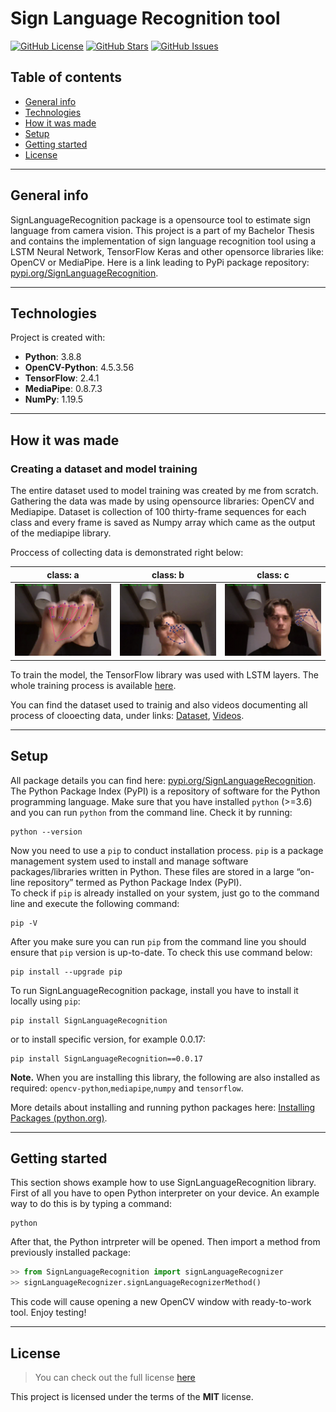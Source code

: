 # Sign Language Recognition tool
[![GitHub License](https://img.shields.io/github/license/JanBinkowski/SignLanguageRecognition?style=plastic)](https://github.com/JanBinkowski/SignLanguageRecognition/blob/master/LICENSE)  [![GitHub Stars](https://img.shields.io/github/stars/JanBinkowski/SignLanguageRecognition?style=plastic)](https://github.com/JanBinkowski/SignLanguageRecognition/stargazers) [![GitHub Issues](https://img.shields.io/github/issues/JanBinkowski/SignLanguageRecognition?style=plastic)](https://github.com/JanBinkowski/SignLanguageRecognition/issues)
## Table of contents
* [General info](#general-info)
* [Technologies](#technologies)
* [How it was made](#how-it-was-made) 
* [Setup](#setup)
* [Getting started](#getting-started)
* [License](#license)

---

## General info
SignLanguageRecognition package is a opensource tool to estimate sign language from camera vision. This project is a part of   my Bachelor Thesis and contains the implementation of sign language recognition tool using a LSTM Neural Network, TensorFlow Keras and other opensorce libraries like: OpenCV or MediaPipe.
Here is a link leading to PyPi package repository: [pypi.org/SignLanguageRecognition](https://pypi.org/project/SignLanguageRecognition/).
	
---	
	
## Technologies
Project is created with:
* **Python**: 3.8.8
* **OpenCV-Python**: 4.5.3.56
* **TensorFlow**: 2.4.1
* **MediaPipe**: 0.8.7.3
* **NumPy**: 1.19.5

---	

## How it was made
### Creating a dataset and model training
The entire dataset used to model training was created by me from scratch. Gathering the data 
was made by using opensource libraries: OpenCV and Mediapipe. Dataset is collection of 100 thirty-frame sequences for each class
and every frame is saved as Numpy array which came as the output of the mediapipe library.

Proccess of collecting data is demonstrated right below:

| class: a            |  class: b |  class: c |
:-------------------------:|:-------------------------:|:-------------------------:
![a_gif.gif](https://github.com/JanBinkowski/SignLanguageRecognition/blob/master/FILES_FOR_README/a_gif.gif?raw=true) |  ![b_gif.gif](https://github.com/JanBinkowski/SignLanguageRecognition/blob/master/FILES_FOR_README/b_gif.gif?raw=true) | ![c_gif.gif](https://github.com/JanBinkowski/SignLanguageRecognition/blob/master/FILES_FOR_README/c_gif.gif?raw=true)

To train the model, the TensorFlow library was used with LSTM layers. The whole training
process is available [here](https://github.com/JanBinkowski/SignLanguageRecognition/blob/master/SignLanguageRecognitionLearning/SignLanguageRecognition.ipynb).

You can find the dataset used to trainig and also videos documenting all process of clooecting data,
under links: [Dataset](https://drive.google.com/file/d/1ipnue2P9MREYFcN-F5y8EEaW36cJl9MF/view?usp=sharing), [Videos](https://drive.google.com/file/d/1SeL21DYmnRUorSeyijdz6ZX5SyhNTqID/view?usp=sharing).

---

## Setup 
All package details you can find here: [pypi.org/SignLanguageRecognition](https://pypi.org/project/SignLanguageRecognition/).
The Python Package Index (PyPI) is a repository of software for the Python programming language.
Make sure that you have installed ```python``` (>=3.6) and you can run ```python``` from the command line. Check it by running:
```
python --version
```
Now you need to use a ```pip``` to conduct installation process. ```pip``` is a package management system used to install and manage software packages/libraries written in Python. These files are stored in a large “on-line repository” termed as Python Package Index (PyPI).  
To check if ```pip``` is already installed on your system, just go to the command line and execute the following command:
```
pip -V
```
After you make sure you can run ```pip``` from the command line you should ensure that ```pip``` version is up-to-date. To check this use command below:
```
pip install --upgrade pip
```
To run SignLanguageRecognition package, install you have to install it locally using ```pip```:
```
pip install SignLanguageRecognition
```
 or to install specific version, for example 0.0.17:
 ```
 pip install SignLanguageRecognition==0.0.17
 ```

**Note.** When you are installing this library, the following are also installed as required: ```opencv-python```,```mediapipe```,```numpy``` and ```tensorflow```.
 
More details about installing and running python packages here: [Installing Packages (python.org)](https://packaging.python.org/tutorials/installing-packages/).

---

## Getting started
This section shows example how to use SignLanguageRecognition library.
First of all you have to open Python interpreter on your device. An example way to do this is by typing a command:
```
python
```
After that, the Python intrpreter will be opened. Then import a method from previously installed package:
```python
>> from SignLanguageRecognition import signLanguageRecognizer
>> signLanguageRecognizer.signLanguageRecognizerMethod()
```
This code will cause opening a new OpenCV window with ready-to-work tool.
Enjoy testing!

---

## License
>You can check out the full license [here](https://github.com/JanBinkowski/SignLanguageRecognition/blob/master/LICENSE)

This project is licensed under the terms of the **MIT** license.